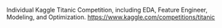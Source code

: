 Individual Kaggle Titanic Competition, including EDA, Feature Engineer, Modeling, and Optimization.
https://www.kaggle.com/competitions/titanic
